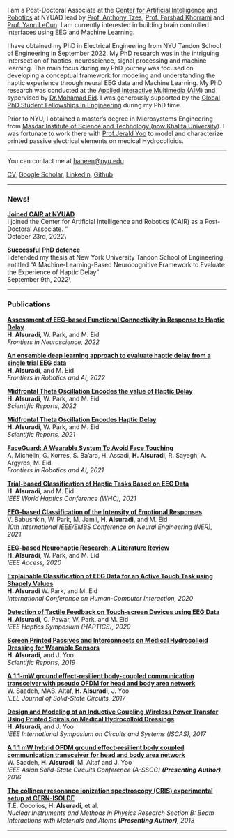 I am a Post-Doctoral Associate at the [Center for Artificial Intelligence and Robotics](https://nyuad.nyu.edu/en/research/faculty-labs-and-projects/center-for-artificial-intelligence-and-robotics.html) at NYUAD lead by [Prof. Anthony Tzes](https://nyuad.nyu.edu/en/academics/divisions/engineering/faculty/anthony-tzes.html), [Prof. Farshad Khorrami](https://engineering.nyu.edu/faculty/farshad-khorrami) and [Prof. Yann LeCun](https://engineering.nyu.edu/faculty/yann-lecun). I am currently interested in building brain controlled interfaces using EEG and Machine Learning.

I have obtained my PhD in Electrical Engineering from NYU Tandon School of Engineering in September 2022. My PhD research was in the intriguing intersection of haptics, neuroscience, signal processing and machine learning. The main focus during my PhD journey was focused on developing a conceptual framework for modeling and understanding the haptic experience through neural EEG data and Machine Learning. My PhD research was conducted at the [Applied Interactive Multimedia (AIM)](https://wp.nyu.edu/aimlab/) and sypervised by [Dr.Mohamad Eid](https://engineering.nyu.edu/faculty/mohamad-eid). I was generously supported by the [Global PhD Student Fellowships in Engineering](https://nyuad.nyu.edu/en/admissions/graduate/global-phd-student-fellowships-in-engineering.html) during my PhD time.

Prior to NYU, I obtained a master’s degree in Microsystems Engineering from [Masdar Institute of Science and Technology (now Khalifa University)](https://www.ku.ac.ae/). I was fortunate to work there with [Prof.Jerald Yoo](https://cde.nus.edu.sg/ece/staff/jerald-yoo/) to model and characterize printed passive electrical elements on medical Hydrocolloids.  

---
You can contact me at haneen@nyu.edu


<a href="https://Haneensu.github.io/cv/HaneenCV_Jan23.pdf.pdf" target="_blank">CV</a>, [Google Scholar](https://scholar.google.com/citations?user=vqt4vMoAAAAJ&hl=en), [LinkedIn](https://www.linkedin.com/in/haneen-alsuradi-7a2335a4/), [Github](https://github.com/HaneenSu)
<!-- Remove above link if you don't want to attibute -->


---

### News!

**<a href="https://github.com/HaneenSu/" target="_blank">Joined CAIR at NYUAD</a>**\
I joined the Center for Artificial Intelligence and Robotics (CAIR) as a Post-Doctoral Associate. ”\
October 23rd, 2022\

**<a href="https://github.com/HaneenSu/" target="_blank">Successful PhD defence</a>**\
I defended my thesis at New York University Tandon School of Engineering, entitled “A Machine-Learning-Based Neurocognitive Framework to Evaluate the Experience of Haptic Delay”\
September 9th, 2022\

---
### Publications

**[Assessment of EEG-based Functional Connectivity in Response to Haptic Delay](https://www.frontiersin.org/articles/10.3389/fnins.2022.961101/full)** \
**H. Alsuradi**, W. Park, and M. Eid \
_Frontiers in Neuroscience, 2022_

**[An ensemble deep learning approach to evaluate haptic delay from a
single trial EEG data](https://www.frontiersin.org/articles/10.3389/frobt.2022.1013043/full)** \
**H. Alsuradi**, and M. Eid \
_Frontiers in Robotics and AI, 2022_

**[Midfrontal Theta Oscillation Encodes the value of Haptic
Delay](https://www.nature.com/articles/s41598-022-12911-0)** \
**H. Alsuradi**, W. Park, and M. Eid \
_Scientific Reports, 2022_

**[Midfrontal Theta Oscillation Encodes Haptic Delay](https://www.frontiersin.org/articles/10.3389/frobt.2022.1013043/full)** \
**H. Alsuradi**, W. Park, and M. Eid \
_Scientific Reports, 2021_

**[FaceGuard: A Wearable System To Avoid Face Touching](https://www.frontiersin.org/articles/10.3389/frobt.2021.612392/full)** \
A. Michelin, G. Korres, S. Ba’ara, H. Assadi, **H. Alsuradi**, R. Sayegh, A. Argyros, M. Eid\
_Frontiers in Robotics and AI, 2021_


**[Trial-based Classification of Haptic Tasks Based on EEG Data](https://ieeexplore.ieee.org/document/9517230)** \
**H. Alsuradi**, and M. Eid \
_IEEE World Haptics Conference (WHC), 2021_

**[EEG-based Classification of the Intensity of Emotional Responses](https://ieeexplore.ieee.org/stamp/stamp.jsp?arnumber=9441371)** \
V. Babushkin, W. Park, M. Jamil, **H. Alsuradi**, and M. Eid\
_10th International IEEE/EMBS Conference on Neural Engineering (NER), 2021_


**[EEG-based Neurohaptic Research: A Literature Review](https://ieeexplore.ieee.org/stamp/stamp.jsp?tp=&arnumber=9031313)** \
**H. Alsuradi**, W. Park, and M. Eid \
_IEEE Access, 2020_

**[Explainable Classification of EEG Data for an Active Touch Task using Shapely Values](https://link.springer.com/chapter/10.1007/978-3-030-60117-1_30)** \
**H. Alsuradi** W. Park, and M. Eid \
_International Conference on Human-Computer Interaction, 2020_


**[Detection of Tactile Feedback on Touch-screen Devices using EEG Data](https://ieeexplore.ieee.org/stamp/stamp.jsp?arnumber=9086297)** \
**H. Alsuradi**, C. Pawar, W. Park, and M. Eid \
_IEEE Haptics Symposium (HAPTICS), 2020_



**[Screen Printed Passives and Interconnects on Medical Hydrocolloid Dressing for Wearable Sensors](https://www.nature.com/articles/s41598-019-53033-4)** \
**H. Alsuradi**, and J. Yoo \
_Scientific Reports, 2019_

**[A 1.1-mW ground effect-resilient body-coupled communication transceiver with pseudo OFDM for head and body area network](https://ieeexplore.ieee.org/stamp/stamp.jsp?arnumber=7971921)** \
W. Saadeh, MAB. Altaf, **H. Alsuradi**, J. Yoo\
_IEEE Journal of Solid-State Circuits, 2017_


**[Design and Modeling of an Inductive Coupling Wireless Power Transfer Using Printed Spirals on Medical Hydrocolloid Dressings](https://ieeexplore.ieee.org/stamp/stamp.jsp?arnumber=8050942)** \
**H. Alsuradi**, and J. Yoo \
_IEEE International Symposium on Circuits and Systems (ISCAS), 2017_

**[A 1.1 mW hybrid OFDM ground effect-resilient body coupled communication transceiver for head and body area network ](https://ieeexplore.ieee.org/stamp/stamp.jsp?arnumber=8050942)** \
W. Saadeh, **H. Alsuradi**, M. Altaf and J. Yoo\
_IEEE Asian Solid-State Circuits Conference (A-SSCC) **(Presenting Author)**, 2016_

**[The collinear resonance ionization spectroscopy (CRIS) experimental setup at CERN-ISOLDE](https://ieeexplore.ieee.org/stamp/stamp.jsp?arnumber=8050942)** \
T.E. Cocolios, **H. Alsuradi**, et al.\
_Nuclear Instruments and Methods in Physics Research Section B: Beam Interactions with Materials and Atoms **(Presenting Author)**, 2013_


---



